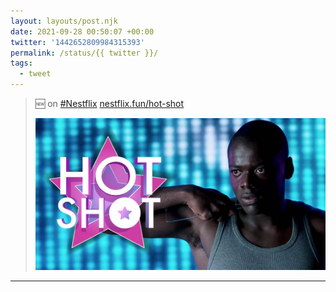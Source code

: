 ```yaml
---
layout: layouts/post.njk
date: 2021-09-28 00:50:07 +00:00
twitter: '1442652809984315393'
permalink: /status/{{ twitter }}/
tags: 
  - tweet
---
```


> 🆕 on [#Nestflix](https://twitter.com/hashtag/Nestflix) [nestflix.fun/hot-shot](https://nestflix.fun/hot-shot/)
> 
> [![Hot Shot](/img/hot-shot-thumb-1200w.jpg)](https://nestflix.fun/hot-shot/)

---
